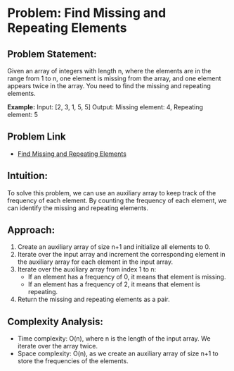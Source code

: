 # Problem: Find Missing and Repeating Elements

## Problem Statement:

Given an array of integers with length n, where the elements are in the range from 1 to n, one element is missing from the array, and one element appears twice in the array. You need to find the missing and repeating elements.

**Example:**
Input: [2, 3, 1, 5, 5]
Output: Missing element: 4, Repeating element: 5

## Problem Link

- [Find Missing and Repeating Elements](https://www.codingninjas.com/codestudio/problems/873366)

## Intuition:

To solve this problem, we can use an auxiliary array to keep track of the frequency of each element. By counting the frequency of each element, we can identify the missing and repeating elements.

## Approach:

1. Create an auxiliary array of size n+1 and initialize all elements to 0.
2. Iterate over the input array and increment the corresponding element in the auxiliary array for each element in the input array.
3. Iterate over the auxiliary array from index 1 to n:
   - If an element has a frequency of 0, it means that element is missing.
   - If an element has a frequency of 2, it means that element is repeating.
4. Return the missing and repeating elements as a pair.

## Complexity Analysis:

- Time complexity: O(n), where n is the length of the input array. We iterate over the array twice.
- Space complexity: O(n), as we create an auxiliary array of size n+1 to store the frequencies of the elements.

